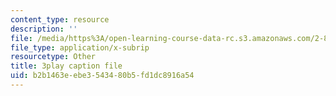 ```yaml
---
content_type: resource
description: ''
file: /media/https%3A/open-learning-course-data-rc.s3.amazonaws.com/2-830j-control-of-manufacturing-processes-sma-6303-spring-2008/b2b1463eebe3543480b5fd1dc8916a54_LIADaqdI1Y8.vtt
file_type: application/x-subrip
resourcetype: Other
title: 3play caption file
uid: b2b1463e-ebe3-5434-80b5-fd1dc8916a54
---
```

